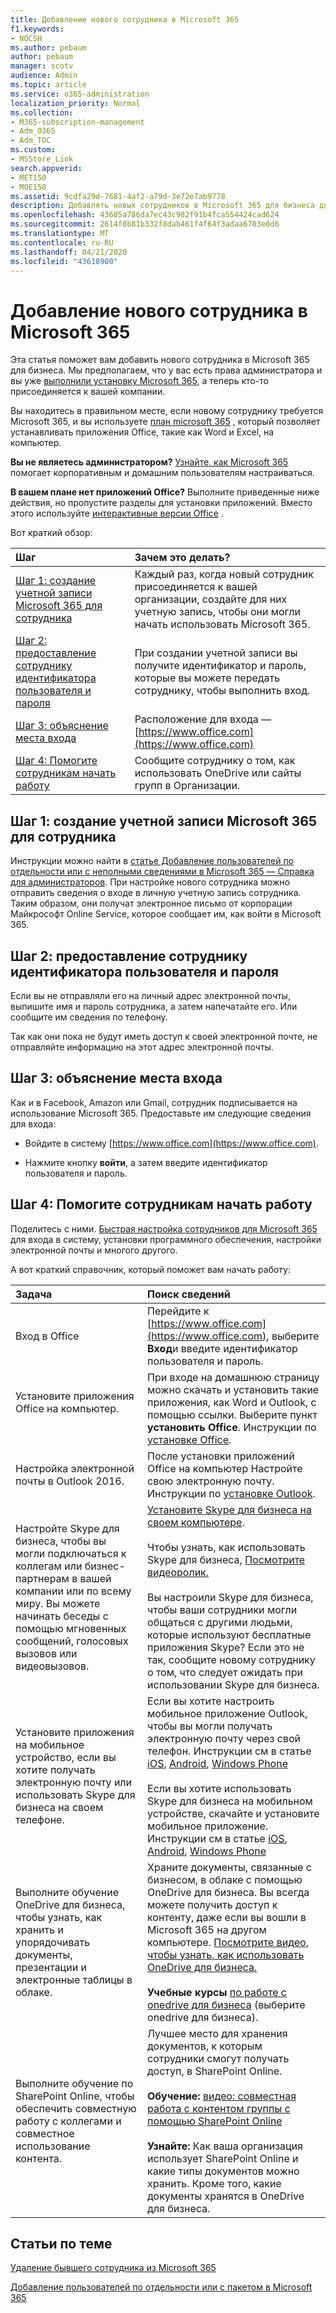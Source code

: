 ```yaml
---
title: Добавление нового сотрудника в Microsoft 365
f1.keywords:
- NOCSH
ms.author: pebaum
author: pebaum
manager: scotv
audience: Admin
ms.topic: article
ms.service: o365-administration
localization_priority: Normal
ms.collection:
- M365-subscription-management
- Adm_O365
- Adm_TOC
ms.custom:
- MSStore_Link
search.appverid:
- MET150
- MOE150
ms.assetid: 9cdfa29d-7681-4af2-a79d-3e72e7ab9778
description: Добавлять новых сотрудников в Microsoft 365 для бизнеса для приложений электронной почты, Skype и Office.
ms.openlocfilehash: 43685a786da7ec43c982f91b4fca554424cad624
ms.sourcegitcommit: 2614f8b81b332f8dab461f4f64f3adaa6703e0d6
ms.translationtype: MT
ms.contentlocale: ru-RU
ms.lasthandoff: 04/21/2020
ms.locfileid: "43618900"
---
```

# <a name="add-a-new-employee-to-microsoft-365"></a>Добавление нового сотрудника в Microsoft 365

Эта статья поможет вам добавить нового сотрудника в Microsoft 365 для бизнеса. Мы предполагаем, что у вас есть права администратора и вы уже [выполнили установку Microsoft 365](../setup/setup.md), а теперь кто-то присоединяется к вашей компании.
  
Вы находитесь в правильном месте, если новому сотруднику требуется Microsoft 365, и вы используете [план microsoft 365](https://products.office.com/business/compare-office-365-for-business-plans) , который позволяет устанавливать приложения Office, такие как Word и Excel, на компьютер. 
  
 **Вы не являетесь администратором?** [Узнайте, как Microsoft 365](https://support.office.com/article/office-basics-video-training-396b8d9e-e118-42d0-8a0d-87d1f2f055fb) помогает корпоративным и домашним пользователям настраиваться. 
  
 **В вашем плане нет приложений Office?** Выполните приведенные ниже действия, но пропустите разделы для установки приложений. Вместо этого используйте [интерактивные версии Office](https://support.office.com/article/91a4ec74-67fe-4a84-a268-f6bdf3da1804.aspx) . 
  
Вот краткий обзор: 
  
|**Шаг**|**Зачем это делать?**|
|:-----|:-----|
|[Шаг 1: создание учетной записи Microsoft 365 для сотрудника](#step-1-create-a-microsoft-365-account-for-the-employee) <br/> |Каждый раз, когда новый сотрудник присоединяется к вашей организации, создайте для них учетную запись, чтобы они могли начать использовать Microsoft 365.  <br/> |
|[Шаг 2: предоставление сотруднику идентификатора пользователя и пароля](#step-2-give-the-employee-their-user-id-and-password) <br/> |При создании учетной записи вы получите идентификатор и пароль, которые вы можете передать сотруднику, чтобы выполнить вход.  <br/> |
|[Шаг 3: объяснение места входа](#step-3-explain-where-to-sign-in) <br/> |Расположение для входа —[https://www.office.com](https://www.office.com) <br/> |
|[Шаг 4: Помогите сотрудникам начать работу](#step-4-help-your-employee-get-started) <br/> |Сообщите сотруднику о том, как использовать OneDrive или сайты групп в Организации.  <br/> |
   
## <a name="step-1-create-a-microsoft-365-account-for-the-employee"></a>Шаг 1: создание учетной записи Microsoft 365 для сотрудника


Инструкции можно найти в [статье Добавление пользователей по отдельности или с неполными сведениями в Microsoft 365 — Справка для администраторов](add-users.md). При настройке нового сотрудника можно отправить сведения о входе в личную учетную запись сотрудника. Таким образом, они получат электронное письмо от корпорации Майкрософт Online Service, которое сообщает им, как войти в Microsoft 365.
  
## <a name="step-2-give-the-employee-their-user-id-and-password"></a>Шаг 2: предоставление сотруднику идентификатора пользователя и пароля


Если вы не отправляли его на личный адрес электронной почты, выпишите имя и пароль сотрудника, а затем напечатайте его. Или сообщите им сведения по телефону.
  
Так как они пока не будут иметь доступ к своей электронной почте, не отправляйте информацию на этот адрес электронной почты.
  
## <a name="step-3-explain-where-to-sign-in"></a>Шаг 3: объяснение места входа 


Как и в Facebook, Amazon или Gmail, сотрудник подписывается на использование Microsoft 365. Предоставьте им следующие сведения для входа:
  
- Войдите в систему [https://www.office.com](https://www.office.com).
    
- Нажмите кнопку **войти**, а затем введите идентификатор пользователя и пароль.
    
## <a name="step-4-help-your-employee-get-started"></a>Шаг 4: Помогите сотрудникам начать работу


Поделитесь с ними. [Быстрая настройка сотрудников для Microsoft 365](https://support.office.com/article/employee-quick-setup-b9700090-ce64-4046-ab92-ce8488a7bc0f) для входа в систему, установки программного обеспечения, настройки электронной почты и многого другого. 
  
А вот краткий справочник, который поможет вам начать работу:
  
|**Задача**|**Поиск сведений**|
|:-----|:-----|
|Вход в Office  <br/> |Перейдите к [https://www.office.com](https://www.office.com), выберите **Вход**и введите идентификатор пользователя и пароль.  <br/> |
|Установите приложения Office на компьютер.  <br/><br/> |При входе на домашнюю страницу можно скачать и установить такие приложения, как Word и Outlook, с помощью ссылки.  Выберите пункт **установить Office**.         Инструкции по [установке Office](https://support.office.com/article/4414eaaf-0478-48be-9c42-23adc4716658.aspx).  <br/> |
|Настройка электронной почты в Outlook 2016.  <br/> |После установки приложений Office на компьютер Настройте свою электронную почту. Инструкции по [установке Outlook](https://support.office.com/article/6e27792a-9267-4aa4-8bb6-c84ef146101b.aspx).  <br/> |
|Настройте Skype для бизнеса, чтобы вы могли подключаться к коллегам или бизнес-партнерам в вашей компании или по всему миру. Вы можете начинать беседы с помощью мгновенных сообщений, голосовых вызовов или видеовызовов.  <br/> |[Установите Skype для бизнеса на своем компьютере](https://support.office.com/article/8a0d4da8-9d58-44f9-9759-5c8f340cb3fb.aspx).  <br/> <br/>Чтобы узнать, как использовать Skype для бизнеса, [Посмотрите видеоролик.](https://support.office.com/article/3a21eca4-434d-41f1-ab06-3d4a268573b7.aspx) <br/> <br/>Вы настроили Skype для бизнеса, чтобы ваши сотрудники могли общаться с другими людьми, которые используют бесплатные приложения Skype? Если это не так, сообщите новому сотруднику о том, что следует ожидать при использовании Skype для бизнеса.  <br/> |
|Установите приложения на мобильное устройство, если вы хотите получать электронную почту или использовать Skype для бизнеса на своем телефоне.  <br/> |Если вы хотите настроить мобильное приложение Outlook, чтобы вы могли получать электронную почту через свой телефон. Инструкции см в статье [iOS](https://support.office.com/article/b2de2161-cc1d-49ef-9ef9-81acd1c8e234.aspx), [Android](https://support.office.com/article/886db551-8dfa-4fd5-b835-f8e532091872.aspx), [Windows Phone](https://support.microsoft.com/en-us/office/set-up-email-on-windows-phone-181a112a-be92-49ca-ade5-399264b3d417) <br/> <br/>Если вы хотите использовать Skype для бизнеса на мобильном устройстве, скачайте и установите мобильное приложение. Инструкции см в статье [iOS](https://support.microsoft.com/en-us/office/install-skype-for-business-on-a-mobile-device-3239c8a3-cf55-4ff0-a967-5de51911c049#OS_Type=iOS), [Android](https://support.microsoft.com/en-us/office/sign-in-to-skype-for-business-on-a-mobile-device-4d1b7dfa-5b0b-4868-bae5-25947fb99e6e#OS_Type=Android), [Windows Phone](https://support.microsoft.com/en-us/office/sign-in-to-skype-for-business-on-a-mobile-device-4d1b7dfa-5b0b-4868-bae5-25947fb99e6e#OS_Type=Windows_Phone) <br/> |
|Выполните обучение OneDrive для бизнеса, чтобы узнать, как хранить и упорядочивать документы, презентации и электронные таблицы в облаке.  <br/> |Храните документы, связанные с бизнесом, в облаке с помощью OneDrive для бизнеса. Вы всегда можете получить доступ к контенту, даже если вы вошли в Microsoft 365 на другом компьютере. [Посмотрите видео, чтобы узнать, как использовать OneDrive для бизнеса.](https://support.office.com/article/b30da4eb-ddd2-44b6-943b-e6fbfc6b8dde.aspx) <br/><br/> **Учебные курсы** [по работе с onedrive для бизнеса](https://support.office.com/article/1f608184-b7e6-43ca-8753-2ff679203132.aspx) (выберите onedrive для бизнеса).  <br/> |
|Выполните обучение по SharePoint Online, чтобы обеспечить совместную работу с коллегами и совместное использование контента.  <br/> |Лучшее место для хранения документов, к которым сотрудники смогут получать доступ, в SharePoint Online.  <br/> <br/>**Обучение:** [видео: совместная работа с контентом группы с помощью SharePoint Online](https://support.office.com/article/2dd9aeff-7749-4b78-9696-eb0f6267f1f5.aspx) <br/><br/> **Узнайте:** Как ваша организация использует SharePoint Online и какие типы документов можно хранить. Кроме того, какие документы хранятся в OneDrive для бизнеса.  <br/> |

   
## <a name="related-articles"></a>Статьи по теме


[Удаление бывшего сотрудника из Microsoft 365](remove-former-employee.md)
  
[Добавление пользователей по отдельности или с пакетом в Microsoft 365](add-users.md)
  

